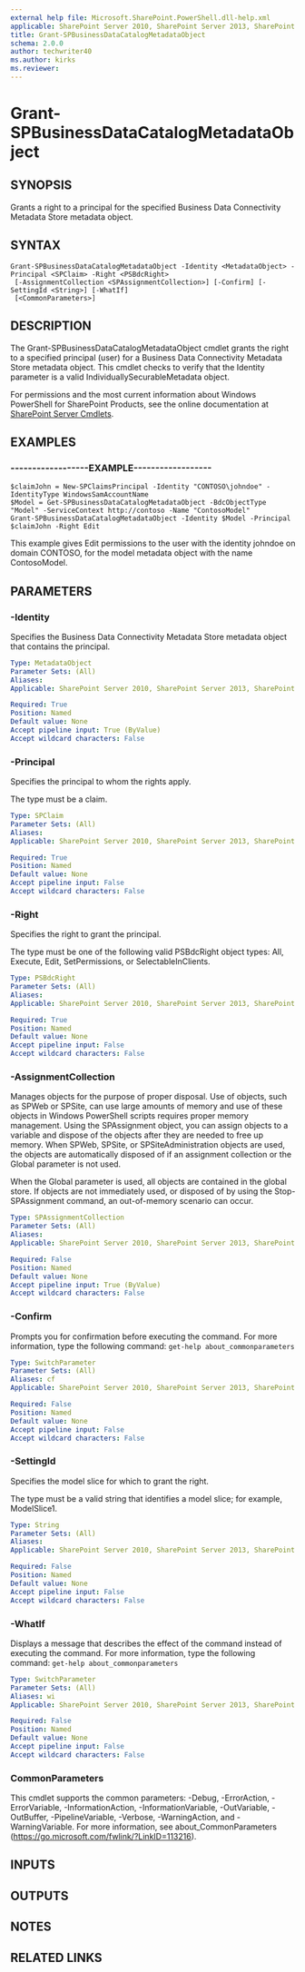```yaml
---
external help file: Microsoft.SharePoint.PowerShell.dll-help.xml
applicable: SharePoint Server 2010, SharePoint Server 2013, SharePoint Server 2016, SharePoint Server 2019
title: Grant-SPBusinessDataCatalogMetadataObject
schema: 2.0.0
author: techwriter40
ms.author: kirks
ms.reviewer:
---
```


# Grant-SPBusinessDataCatalogMetadataObject

## SYNOPSIS

Grants a right to a principal for the specified Business Data Connectivity Metadata Store metadata object.



## SYNTAX

```
Grant-SPBusinessDataCatalogMetadataObject -Identity <MetadataObject> -Principal <SPClaim> -Right <PSBdcRight>
 [-AssignmentCollection <SPAssignmentCollection>] [-Confirm] [-SettingId <String>] [-WhatIf]
 [<CommonParameters>]
```

## DESCRIPTION
The Grant-SPBusinessDataCatalogMetadataObject cmdlet grants the right to a specified principal (user) for a Business Data Connectivity Metadata Store metadata object.
This cmdlet checks to verify that the Identity parameter is a valid IndividuallySecurableMetadata object.

For permissions and the most current information about Windows PowerShell for SharePoint Products, see the online documentation at [SharePoint Server Cmdlets](https://docs.microsoft.com/powershell/sharepoint/sharepoint-server/sharepoint-server-cmdlets).

## EXAMPLES

### ------------------EXAMPLE------------------ 
```
$claimJohn = New-SPClaimsPrincipal -Identity "CONTOSO\johndoe" -IdentityType WindowsSamAccountName
$Model = Get-SPBusinessDataCatalogMetadataObject -BdcObjectType "Model" -ServiceContext http://contoso -Name "ContosoModel"
Grant-SPBusinessDataCatalogMetadataObject -Identity $Model -Principal $claimJohn -Right Edit
```

This example gives Edit permissions to the user with the identity johndoe on domain CONTOSO, for the model metadata object with the name ContosoModel.

## PARAMETERS

### -Identity
Specifies the Business Data Connectivity Metadata Store metadata object that contains the principal.

```yaml
Type: MetadataObject
Parameter Sets: (All)
Aliases: 
Applicable: SharePoint Server 2010, SharePoint Server 2013, SharePoint Server 2016, SharePoint Server 2019

Required: True
Position: Named
Default value: None
Accept pipeline input: True (ByValue)
Accept wildcard characters: False
```

### -Principal
Specifies the principal to whom the rights apply.

The type must be a claim.

```yaml
Type: SPClaim
Parameter Sets: (All)
Aliases: 
Applicable: SharePoint Server 2010, SharePoint Server 2013, SharePoint Server 2016, SharePoint Server 2019

Required: True
Position: Named
Default value: None
Accept pipeline input: False
Accept wildcard characters: False
```

### -Right
Specifies the right to grant the principal.

The type must be one of the following valid PSBdcRight object types: All, Execute, Edit, SetPermissions, or SelectableInClients.

```yaml
Type: PSBdcRight
Parameter Sets: (All)
Aliases: 
Applicable: SharePoint Server 2010, SharePoint Server 2013, SharePoint Server 2016, SharePoint Server 2019

Required: True
Position: Named
Default value: None
Accept pipeline input: False
Accept wildcard characters: False
```

### -AssignmentCollection
Manages objects for the purpose of proper disposal.
Use of objects, such as SPWeb or SPSite, can use large amounts of memory and use of these objects in Windows PowerShell scripts requires proper memory management.
Using the SPAssignment object, you can assign objects to a variable and dispose of the objects after they are needed to free up memory.
When SPWeb, SPSite, or SPSiteAdministration objects are used, the objects are automatically disposed of if an assignment collection or the Global parameter is not used.

When the Global parameter is used, all objects are contained in the global store.
If objects are not immediately used, or disposed of by using the Stop-SPAssignment command, an out-of-memory scenario can occur.

```yaml
Type: SPAssignmentCollection
Parameter Sets: (All)
Aliases: 
Applicable: SharePoint Server 2010, SharePoint Server 2013, SharePoint Server 2016, SharePoint Server 2019

Required: False
Position: Named
Default value: None
Accept pipeline input: True (ByValue)
Accept wildcard characters: False
```

### -Confirm
Prompts you for confirmation before executing the command.
For more information, type the following command: `get-help about_commonparameters`

```yaml
Type: SwitchParameter
Parameter Sets: (All)
Aliases: cf
Applicable: SharePoint Server 2010, SharePoint Server 2013, SharePoint Server 2016, SharePoint Server 2019

Required: False
Position: Named
Default value: None
Accept pipeline input: False
Accept wildcard characters: False
```

### -SettingId
Specifies the model slice for which to grant the right.

The type must be a valid string that identifies a model slice; for example, ModelSlice1.

```yaml
Type: String
Parameter Sets: (All)
Aliases: 
Applicable: SharePoint Server 2010, SharePoint Server 2013, SharePoint Server 2016, SharePoint Server 2019

Required: False
Position: Named
Default value: None
Accept pipeline input: False
Accept wildcard characters: False
```

### -WhatIf
Displays a message that describes the effect of the command instead of executing the command.
For more information, type the following command: `get-help about_commonparameters`

```yaml
Type: SwitchParameter
Parameter Sets: (All)
Aliases: wi
Applicable: SharePoint Server 2010, SharePoint Server 2013, SharePoint Server 2016, SharePoint Server 2019

Required: False
Position: Named
Default value: None
Accept pipeline input: False
Accept wildcard characters: False
```

### CommonParameters
This cmdlet supports the common parameters: -Debug, -ErrorAction, -ErrorVariable, -InformationAction, -InformationVariable, -OutVariable, -OutBuffer, -PipelineVariable, -Verbose, -WarningAction, and -WarningVariable. For more information, see about_CommonParameters (https://go.microsoft.com/fwlink/?LinkID=113216).

## INPUTS

## OUTPUTS

## NOTES

## RELATED LINKS

